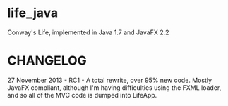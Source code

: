 life_java
=========

Conway's Life, implemented in Java 1.7 and JavaFX 2.2

CHANGELOG
=========
27 November 2013 - RC1 - A total rewrite, over 95% new code.  Mostly JavaFX compliant, although I'm having difficulties
using the FXML loader, and so all of the MVC code is dumped into LifeApp.
